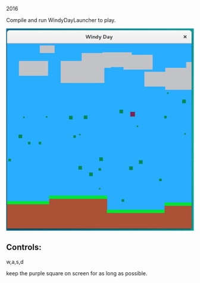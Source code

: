 2016

Compile and run WindyDayLauncher to play.

![screenshot](https://github.com/joshcoates/windyday/blob/master/screenshot/in-game.png)

Controls:
---------
w,a,s,d

keep the purple square on screen for as long as possible.
